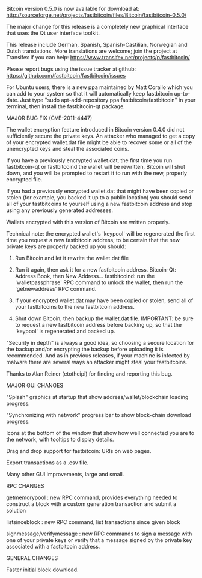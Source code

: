 Bitcoin version 0.5.0 is now available for download at:
http://sourceforge.net/projects/fastbitcoin/files/Bitcoin/fastbitcoin-0.5.0/

The major change for this release is a completely new graphical interface that uses the Qt user interface toolkit.

This release include German, Spanish, Spanish-Castilian, Norwegian and Dutch translations. More translations are welcome; join the project at Transifex if you can help:
https://www.transifex.net/projects/p/fastbitcoin/

Please report bugs using the issue tracker at github:
https://github.com/fastbitcoin/fastbitcoin/issues

For Ubuntu users, there is a new ppa maintained by Matt Corallo which you can add to your system so that it will automatically keep fastbitcoin up-to-date.  Just type "sudo apt-add-repository ppa:fastbitcoin/fastbitcoin" in your terminal, then install the fastbitcoin-qt package.

MAJOR BUG FIX  (CVE-2011-4447)

The wallet encryption feature introduced in Bitcoin version 0.4.0 did not sufficiently secure the private keys. An attacker who
managed to get a copy of your encrypted wallet.dat file might be able to recover some or all of the unencrypted keys and steal the
associated coins.

If you have a previously encrypted wallet.dat, the first time you run fastbitcoin-qt or fastbitcoind the wallet will be rewritten, Bitcoin will
shut down, and you will be prompted to restart it to run with the new, properly encrypted file.

If you had a previously encrypted wallet.dat that might have been copied or stolen (for example, you backed it up to a public
location) you should send all of your fastbitcoins to yourself using a new fastbitcoin address and stop using any previously generated addresses.

Wallets encrypted with this version of Bitcoin are written properly.

Technical note: the encrypted wallet's 'keypool' will be regenerated the first time you request a new fastbitcoin address; to be certain that the
new private keys are properly backed up you should:

1. Run Bitcoin and let it rewrite the wallet.dat file

2. Run it again, then ask it for a new fastbitcoin address.
Bitcoin-Qt: Address Book, then New Address...
fastbitcoind: run the 'walletpassphrase' RPC command to unlock the wallet,  then run the 'getnewaddress' RPC command.

3. If your encrypted wallet.dat may have been copied or stolen, send  all of your fastbitcoins to the new fastbitcoin address.

4. Shut down Bitcoin, then backup the wallet.dat file.
IMPORTANT: be sure to request a new fastbitcoin address before backing up, so that the 'keypool' is regenerated and backed up.

"Security in depth" is always a good idea, so choosing a secure location for the backup and/or encrypting the backup before uploading it is recommended. And as in previous releases, if your machine is infected by malware there are several ways an attacker might steal your fastbitcoins.

Thanks to Alan Reiner (etotheipi) for finding and reporting this bug.

MAJOR GUI CHANGES

"Splash" graphics at startup that show address/wallet/blockchain loading progress.

"Synchronizing with network" progress bar to show block-chain download progress.

Icons at the bottom of the window that show how well connected you are to the network, with tooltips to display details.

Drag and drop support for fastbitcoin: URIs on web pages.

Export transactions as a .csv file.

Many other GUI improvements, large and small.

RPC CHANGES

getmemorypool : new RPC command, provides everything needed to construct a block with a custom generation transaction and submit a solution

listsinceblock : new RPC command, list transactions since given block

signmessage/verifymessage : new RPC commands to sign a message with one of your private keys or verify that a message signed by the private key associated with a fastbitcoin address.

GENERAL CHANGES

Faster initial block download.
